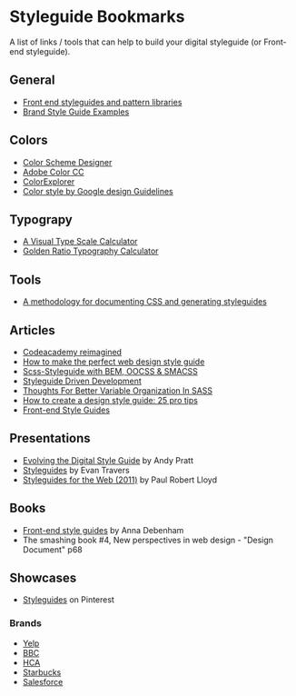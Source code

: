 # Styleguide Bookmarks
A list of links / tools that can help to build your digital styleguide (or Front-end styleguide).


## General

* [Front end styleguides and pattern libraries](https://gimmebar.com/collection/4ecd439c2f0aaad734000022/front-end-styleguides)
* [Brand Style Guide Examples](http://saijogeorge.com/brand-style-guide-examples/)


## Colors

* [Color Scheme Designer](http://paletton.com/)
* [Adobe Color CC](https://color.adobe.com/)
* [ColorExplorer](http://www.colorexplorer.com/)
* [Color style by Google design Guidelines](http://www.google.com/design/spec/style/color.html)


## Typograpy

* [A Visual Type Scale Calculator](http://type-scale.com/)
* [Golden Ratio Typography Calculator](http://www.pearsonified.com/typography/)

## Tools

* [A methodology for documenting CSS and generating styleguides](http://warpspire.com/kss/)

## Articles

* [Codeacademy reimagined](http://www.codecademy.com/blog/141-codecademy-reimagined)
* [How to make the perfect web design style guide](http://www.dtelepathy.com/blog/design/webdesignstyleguide)
* [Scss-Styleguide with BEM, OOCSS & SMACSS](http://geek-rocket.de/frontend-development/scss-styleguide-with-bem-oocss-smacss/)
* [Styleguide Driven Development](http://webuild.envato.com/blog/styleguide-driven-development/)
* [Thoughts For Better Variable Organization In SASS](http://www.vanseodesign.com/css/variable-organization-in-sass/)
* [How to create a design style guide: 25 pro tips](http://www.creativebloq.com/design/create-style-guides-1012963)
* [Front-end Style Guides](http://24ways.org/2011/front-end-style-guides/)

## Presentations

* [Evolving the Digital Style Guide](https://speakerdeck.com/andypratt/evolving-the-digital-style-guide) by Andy Pratt
* [Styleguides](https://speakerdeck.com/evantravers/styleguides) by Evan Travers
* [Styleguides for the Web (2011)](https://speakerdeck.com/paulrobertlloyd/styleguides-for-the-web-2011) by Paul Robert Lloyd

## Books

* [Front-end style guides](http://maban.co.uk/projects/front-end-style-guides/) by Anna Debenham
* The smashing book #4, New perspectives in web design - "Design Document" p68

## Showcases

* [Styleguides](https://www.pinterest.com/search/pins/?q=styleguide) on Pinterest

### Brands

* [Yelp](http://www.yelp.com/styleguide)
* [BBC](http://www.bbc.co.uk/gel)
* [HCA](http://hcastyles.com/)
* [Starbucks](http://www.starbucks.com/static/reference/styleguide/)
* [Salesforce](http://sfdc-styleguide.herokuapp.com/)